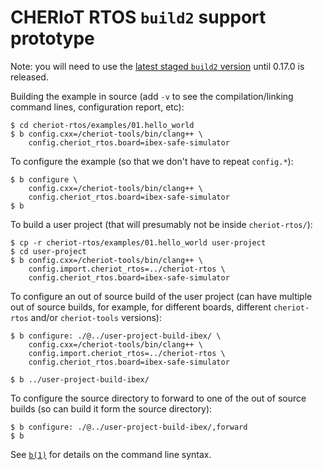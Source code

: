 # CHERIoT RTOS `build2` support prototype

Note: you will need to use the [latest staged `build2`
version](https://build2.org/community.xhtml#stage) until 0.17.0 is released.

Building the example in source (add `-v` to see the compilation/linking
command lines, configuration report, etc):

```
$ cd cheriot-rtos/examples/01.hello_world
$ b config.cxx=/cheriot-tools/bin/clang++ \
    config.cheriot_rtos.board=ibex-safe-simulator
```

To configure the example (so that we don't have to repeat `config.*`):

```
$ b configure \
    config.cxx=/cheriot-tools/bin/clang++ \
    config.cheriot_rtos.board=ibex-safe-simulator
$ b
```

To build a user project (that will presumably not be inside `cheriot-rtos/`):

```
$ cp -r cheriot-rtos/examples/01.hello_world user-project
$ cd user-project
$ b config.cxx=/cheriot-tools/bin/clang++ \
    config.import.cheriot_rtos=../cheriot-rtos \
    config.cheriot_rtos.board=ibex-safe-simulator
```

To configure an out of source build of the user project (can have multiple
out of source builds, for example, for different boards, different
`cheriot-rtos` and/or `cheriot-tools` versions):

```
$ b configure: ./@../user-project-build-ibex/ \
    config.cxx=/cheriot-tools/bin/clang++ \
    config.import.cheriot_rtos=../cheriot-rtos \
    config.cheriot_rtos.board=ibex-safe-simulator

$ b ../user-project-build-ibex/
```

To configure the source directory to forward to one of the out of source
builds (so can build it form the source directory):

```
$ b configure: ./@../user-project-build-ibex/,forward
$ b
```

See [`b(1)`](https://build2.org/build2/doc/b.xhtml) for details on the
command line syntax.
